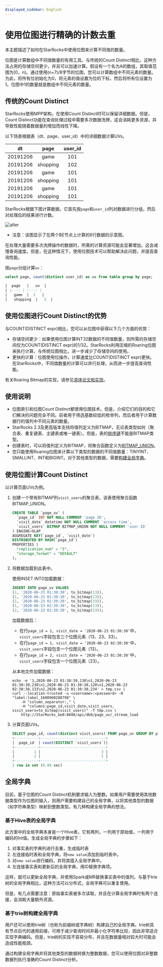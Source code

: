 ```yaml
---
displayed_sidebar: English
---
```


# 使用位图进行精确的计数去重

本主题描述了如何在StarRocks中使用位图来计算不同值的数量。

位图是计算数组中不同值数量的有用工具。与传统的Count Distinct相比，这种方法占用的存储空间更少，并且可以加速计算。假设有一个名为A的数组，其取值范围为[0，n)。通过使用(n+7)/8字节的位图，您可以计算数组中不同元素的数量。为此，将所有位初始化为0，将元素的值设置为位的下标，然后将所有位设置为1。位图中1的数量就是数组中不同元素的数量。

## 传统的Count Distinct

StarRocks使用MPP架构，在使用Count Distinct时可以保留详细数据。但是，Count Distinct功能在查询处理过程中需要多次数据洗牌，这会消耗更多资源，并导致性能随着数据量的增加而线性下降。

以下场景根据表（dt、page、user_id）中的详细数据计算UVs。

|  dt   |   page  | user_id |
| :---: | :---: | :---:|
|   20191206  |   game  | 101 |
|   20191206  |   shopping  | 102 |
|   20191206  |   game  | 101 |
|   20191206  |   shopping  | 101 |
|   20191206  |   game  | 101 |
|   20191206  |   shopping  | 101 |

StarRocks根据下图计算数据。它首先按`page`和`user_id`列对数据进行分组，然后对处理后的结果进行计数。

![alter](../assets/6.1.2-2.png)

* 注意：该图显示了在两个BE节点上计算的6行数据的示意图。

在处理大量需要多次洗牌操作的数据时，所需的计算资源可能会显著增加。这会减慢查询速度。但是，在这种情况下，使用位图技术可以帮助解决此问题，并提高查询性能。

按`page`分组计算`uv`：

```sql
select page, count(distinct user_id) as uv from table group by page;

|  page   |   uv  |
| :---: | :---: |
|   game  |  1   |
|   shopping  |   2  |
```

## 使用位图进行Count Distinct的优势

与COUNT(DISTINCT expr)相比，您可以从位图中获得以下几个方面的优势：

* 存储空间更少：如果使用位图计算INT32数据的不同值数量，则所需的存储空间仅为COUNT(DISTINCT expr)的1/32。StarRocks利用压缩的Roaring位图来执行计算，与传统位图相比，进一步减少了存储空间的使用。
* 更快的计算：位图使用位操作，计算速度比COUNT(DISTINCT expr)更快。在StarRocks中，不同值数量的计算可以并行处理，从而进一步提高查询性能。

有关Roaring Bitmap的实现，请参见[具体论文和实现](https://github.com/RoaringBitmap/RoaringBitmap)。

## 使用说明

* 位图索引和位图Count Distinct都使用位图技术。但是，介绍它们的目的和它们解决的问题完全不同。前者用于筛选基数较低的枚举列，而后者用于计算数据行的值列中不同元素的数量。
* StarRocks 2.3及更高版本支持将值列定义为BITMAP，无论表类型如何（聚合表、重复键表、主键表或唯一键表）。但是，表的[排序键](../table_design/Sort_key.md)不能是BITMAP类型。
* 创建表时，可以将值列定义为BITMAP，将聚合函数定义为[BITMAP_UNION](../sql-reference/sql-functions/bitmap-functions/bitmap_union.md)。
* 您只能使用Roaring位图来计算以下类型的数据的不同值数量：TINYINT、SMALLINT、INT和BIGINT。对于其他类型的数据，需要[构建全局字典](#global-dictionary)。

## 使用位图计算Count Distinct

以计算页面UVs为例。

1. 创建一个带有BITMAP列`visit_users`的聚合表，该表使用聚合函数BITMAP_UNION。

    ```sql
    CREATE TABLE `page_uv` (
      `page_id` INT NOT NULL COMMENT 'page ID',
      `visit_date` datetime NOT NULL COMMENT 'access time',
      `visit_users` BITMAP BITMAP_UNION NOT NULL COMMENT 'user ID'
    ) ENGINE=OLAP
    AGGREGATE KEY(`page_id`, `visit_date`)
    DISTRIBUTED BY HASH(`page_id`)
    PROPERTIES (
      "replication_num" = "3",
      "storage_format" = "DEFAULT"
    );
    ```

2. 将数据加载到此表中。

    使用INSET INTO加载数据：

    ```sql
    INSERT INTO page_uv VALUES
    (1, '2020-06-23 01:30:30', to_bitmap(13)),
    (1, '2020-06-23 01:30:30', to_bitmap(23)),
    (1, '2020-06-23 01:30:30', to_bitmap(33)),
    (1, '2020-06-23 02:30:30', to_bitmap(13)),
    (2, '2020-06-23 01:30:30', to_bitmap(23));
    ```

    加载数据后：

    * 在行`page_id = 1, visit_date = '2020-06-23 01:30:30'`中，`visit_users`字段包含三个位图元素（13、23、33）。
    * 在行`page_id = 1, visit_date = '2020-06-23 02:30:30'`中，`visit_users`字段包含一个位图元素（13）。
    * 在行`page_id = 2, visit_date = '2020-06-23 01:30:30'`中，`visit_users`字段包含一个位图元素（23）。

   从本地文件加载数据：

    ```shell
    echo -e '1,2020-06-23 01:30:30,130\n1,2020-06-23 01:30:30,230\n1,2020-06-23 01:30:30,120\n1,2020-06-23 02:30:30,133\n2,2020-06-23 01:30:30,234' > tmp.csv | 
    curl --location-trusted -u <username>:<password> -H "label:label_1600960288798" \
        -H "column_separator:," \
        -H "columns:page_id,visit_date,visit_users, visit_users=to_bitmap(visit_users)" -T tmp.csv \
        http://StarRocks_be0:8040/api/db0/page_uv/_stream_load
    ```

3. 计算页面UVs。

    ```sql
    SELECT page_id, count(distinct visit_users) FROM page_uv GROUP BY page_id;
    +-----------+------------------------------+
    |  page_id  | count(DISTINCT `visit_users`)|
    +-----------+------------------------------+
    |         1 |                            3 |
    |         2 |                            1 |
    +-----------+------------------------------+
    2 row in set (0.00 sec)
    ```

## 全局字典

目前，基于位图的Count Distinct机制要求输入为整数。如果用户需要使用其他数据类型作为位图的输入，则用户需要构建自己的全局字典，以将其他类型的数据（如字符串类型）映射到整数类型。有几种构建全局字典的想法。

### 基于Hive表的全局字典

此方案中的全局字典本身是一个Hive表，它有两列，一列用于原始值，一列用于编码的Int值。生成全局字典的步骤如下：

1. 对事实表的字典列进行去重，生成临时表
2. 左连接临时表和全局字典，将`new value`添加到临时表中。
3. 对`new value`进行编码，并将其插入全局字典中。
4. 左连接事实表和更新后的全局字典，用ID替换字典项。

这样，就可以更新全局字典，并使用Spark或MR替换事实表中的值列。与基于trie树的全局字典相比，这种方法可以分布式，全局字典可以重复使用。

但是，有几点需要注意：原始事实表被多次读取，并且在计算全局字典时有两个连接，会消耗大量额外资源。

### 基于trie树构建全局字典

用户还可以使用trie树（也称为前缀树或字典树）构建自己的全局字典。trie树具有节点后代的通用前缀，可用于减少查询时间并最小化字符串比较，因此非常适合实现字典编码。但是，trie树的实现不容易分布，并且在数据量相对较大时可能会造成性能瓶颈。

通过构建全局字典并将其他类型的数据转换为整数数据，您可以使用位图对非整数数据列执行准确的Count Distinct分析。
